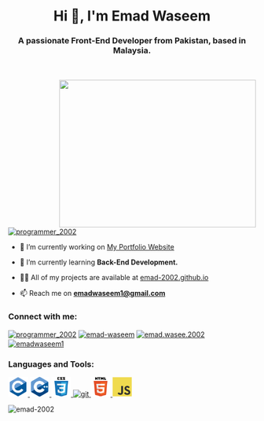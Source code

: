 <h1 align="center">Hi 👋, I'm Emad Waseem</h1>
<h3 align="center">A passionate Front-End Developer from Pakistan, based in Malaysia.</h3>
<br><br>
<img align="right" width="400px" height="300px" src = "https://media.giphy.com/media/qgQUggAC3Pfv687qPC/giphy.gif">
<p align="left"> <a href="https://twitter.com/programmer_2002" target="blank"><img src="https://img.shields.io/twitter/follow/programmer_2002?logo=twitter&style=for-the-badge" alt="programmer_2002" /></a> </p>

- 🔭 I’m currently working on [My Portfolio Website](https://emad-2002.github.io/)

- 🌱 I’m currently learning **Back-End Development.**

- 👨‍💻 All of my projects are available at [emad-2002.github.io](https://emad-2002.github.io/)

- 📫 Reach me on **emadwaseem1@gmail.com**

<h3 align="left">Connect with me:</h3>
<p align="left">
<a href="https://twitter.com/programmer_2002" target="blank"><img align="center" src="https://raw.githubusercontent.com/rahuldkjain/github-profile-readme-generator/master/src/images/icons/Social/twitter.svg" alt="programmer_2002" height="30" width="40" /></a>
<a href="https://linkedin.com/in/emad-waseem" target="blank"><img align="center" src="https://raw.githubusercontent.com/rahuldkjain/github-profile-readme-generator/master/src/images/icons/Social/linked-in-alt.svg" alt="emad-waseem" height="30" width="40" /></a>
<a href="https://fb.com/emad.wasee.2002" target="blank"><img align="center" src="https://raw.githubusercontent.com/rahuldkjain/github-profile-readme-generator/master/src/images/icons/Social/facebook.svg" alt="emad.wasee.2002" height="30" width="40" /></a>
<a href="https://instagram.com/emadwaseem1" target="blank"><img align="center" src="https://raw.githubusercontent.com/rahuldkjain/github-profile-readme-generator/master/src/images/icons/Social/instagram.svg" alt="emadwaseem1" height="30" width="40" /></a>
</p>

<h3 align="left">Languages and Tools:</h3>
<p align="left"> <a href="https://www.cprogramming.com/" target="_blank" rel="noreferrer"> <img src="https://raw.githubusercontent.com/devicons/devicon/master/icons/c/c-original.svg" alt="c" width="40" height="40"/> </a> <a href="https://www.w3schools.com/cpp/" target="_blank" rel="noreferrer"> <img src="https://raw.githubusercontent.com/devicons/devicon/master/icons/cplusplus/cplusplus-original.svg" alt="cplusplus" width="40" height="40"/> </a> <a href="https://www.w3schools.com/css/" target="_blank" rel="noreferrer"> <img src="https://raw.githubusercontent.com/devicons/devicon/master/icons/css3/css3-original-wordmark.svg" alt="css3" width="40" height="40"/> </a> <a href="https://git-scm.com/" target="_blank" rel="noreferrer"> <img src="https://www.vectorlogo.zone/logos/git-scm/git-scm-icon.svg" alt="git" width="40" height="40"/> </a> <a href="https://www.w3.org/html/" target="_blank" rel="noreferrer"> <img src="https://raw.githubusercontent.com/devicons/devicon/master/icons/html5/html5-original-wordmark.svg" alt="html5" width="40" height="40"/> </a> <a href="https://developer.mozilla.org/en-US/docs/Web/JavaScript" target="_blank" rel="noreferrer"> <img src="https://raw.githubusercontent.com/devicons/devicon/master/icons/javascript/javascript-original.svg" alt="javascript" width="40" height="40"/> </a> </p>

<p><img align="left" src="https://github-readme-stats.vercel.app/api/top-langs?username=emad-2002&show_icons=true&locale=en&layout=compact" alt="emad-2002" /></p>
